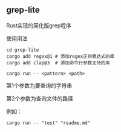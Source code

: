 ## grep-lite

Rust实现的简化版grep程序



使用用法

```shell
cd grep-lite
cargo add regex@1 # 添加regex正则表达式的库
cargo add clap@3  # 添加命令行参数支持的库

cargo run -- <pattern> <path>
```

第1个参数为要查询的字符串

第2个参数为查询文件的路径

例如：

```shell
cargo run -- "test" "readme.md"
```

